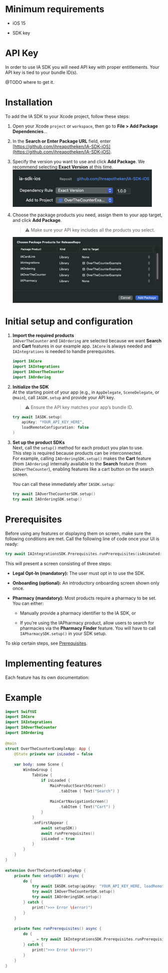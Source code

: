 # Minimum requirements

*   iOS 15
    
*   SDK key
    

# API Key

In order to use IA SDK you will need API key with proper entitlements. Your API key is tied to your bundle ID(s).

@TODO where to get it.

# Installation

To add the IA SDK to your Xcode project, follow these steps:

1.  Open your Xcode `project` or `workspace`, then go to **File > Add Package Dependencies**…
    
2.  In the **Search or Enter Package URL** field, enter [https://github.com/ihreapotheken/IA-SDK-iOS](https://github.com/ihreapotheken/IA-SDK-iOS).
    
3.  Specify the version you want to use and click **Add Package**. We recommend selecting **Exact Version** at this time.  
    ![](docs/resources/installation_1.png)
    
4.  Choose the package products you need, assign them to your app target, and click **Add Package**.
    
    > ⚠️ Make sure your API key includes all the products you select.

    ![](docs/resources/installation_2.png)
    

# Initial setup and configuration
1. **Import the required products**  
`IAOverTheCounter` and `IAOrdering` are selected because we want **Search** and **Cart** features in our example app. `IACore` is always needed and `IAIntegrations` is needed to handle prerequisites.

   ```swift
   import IACore
   import IAIntegrations
   import IAOverTheCounter
   import IAOrdering
   ```

2. **Initialize the SDK**  
   At the starting point of your app (e.g., in `AppDelegate`, `SceneDelegate`, or `@main`), call `IASDK.setup` and provide your API key.  
   > ⚠️ Ensure the API key matches your app’s bundle ID.

   ```swift
   try await IASDK.setup(
       apiKey: "YOUR_API_KEY_HERE",
       loadRemoteConfiguration: false
   )
   ```

3. **Set up the product SDKs**  
   Next, call the `setup()` method for each product you plan to use.  
   This step is required because products can be interconnected.  
   For example, calling `IAOrderingSDK.setup()` makes the **Cart** feature (from `IAOrdering`) internally available to the **Search** feature (from `IAOverTheCounter`), enabling features like a cart button on the search screen.

   You can call these immediately after `IASDK.setup`:

   ```swift
   try await IAOverTheCounterSDK.setup()
   try await IAOrderingSDK.setup()
   ```

# Prerequisites

Before using any features or displaying them on screen, make sure the following conditions are met. Call the following line of code once your UI is ready:

```swift
try await IAIntegrationsSDK.Prerequisites.runPrerequisites(isAnimated: false)

```

This will present a screen consisting of three steps:

*   **Legal Opt-In (mandatory):** The user must opt in to use the SDK.
    
*   **Onboarding (optional):** An introductory onboarding screen shown only once.
    
*   **Pharmacy (mandatory):** Most products require a pharmacy to be set. You can either:
    
    *   Manually provide a pharmacy identifier to the IA SDK, or
        
    *   If you’re using the IAPharmacy product, allow users to search for pharmacies via the **Pharmacy Finder** feature. You will have to call `IAPharmacySDK.setup()` in your SDK setup.
        

To skip certain steps, see [Prerequisites](./docs/prerequisites.md).

# Implementing features

Each feature has its own documentation:

# Example

```swift
import SwiftUI
import IACore
import IAIntegrations
import IAOverTheCounter
import IAOrdering

@main
struct OverTheCounterExampleApp: App {
    @State private var isLoaded = false
    
    var body: some Scene {
        WindowGroup {
            TabView {   
                if isLoaded {
                    MainProductSearchScreen()
                        .tabItem { Text("Search") }
                    
                    MainCartNavigationScreen()
                        .tabItem { Text("Cart") }
                }
            }
            .onFirstAppear {
                await setupSDK()
                await runPrerequisites()
                isLoaded = true
            }
        }
    }
}

extension OverTheCounterExampleApp {
    private func setupSDK() async {
        do {
            try await IASDK.setup(apiKey: "YOUR_API_KEY_HERE, loadRemoteConfiguration: false)
            try await IAOverTheCounterSDK.setup()
            try await IAOrderingSDK.setup()
        } catch {
            print(">>> Error \(error)")
        }
    }
    
    private func runPrerequisites() async {
        do {
            _ = try await IAIntegrationsSDK.Prerequisites.runPrerequisites(isAnimated: false)
        } catch {
            print(">>> Error \(error)")
        }
    }
}

```
